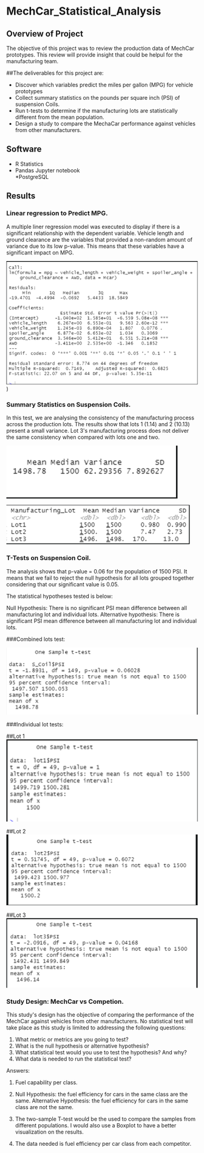 # MechCar_Statistical_Analysis

## Overview of Project
The objective of this project was to review the production data of MechCar prototypes. This review will provide insight that could be helpul for the manufacturing team. 


##The deliverables for this project are:

*	Discover which variables predict the miles per gallon (MPG) for vehicle prototypes
* Collect summary statistics on the pounds per square inch (PSI) of suspension Coils.									
*	Run t-tests to determine if the manufacturing lots are statistically different from the mean population.
*	Design a study to compare the MechaCar performance against vehicles from other manufacturers.

## Software
*	R Statistics
* Pandas Jupyter notebook									
*PostgreSQL

## Results 

### Linear regression to Predict MPG. 

A multiple liner regression model was executed to display if there is a significant relationship with the dependent variable. Vehicle length and ground clearance are the variables that provided a non-random amount of variance due to its low p-value. This means that these variables have a significant impact on MPG.


![image1](https://github.com/DannyJohnson-Hi/MechaCar_Statistical_Analysis/blob/main/Images/image1.PNG))


### Summary Statistics on Suspension Coils.

In this test, we are analysing the consistency of the manufacturing process across the production lots.  The results show that lots 1 (1.14) and 2 (10.13) present a small variance. 
Lot 3's manufacturing process does not deliver the same consistency when compared with lots one and two.

![image2](https://github.com/DannyJohnson-Hi/MechaCar_Statistical_Analysis/blob/main/Images/image2.PNG)

![image3](https://github.com/DannyJohnson-Hi/MechaCar_Statistical_Analysis/blob/main/Images/image3.PNG)


### T-Tests on Suspension Coil.

The analysis shows that p-value = 0.06 for the population of 1500 PSI.  It means that we fail to reject the null hypothesis for all lots grouped together considering that our significant value is 0.05.

The statistical hypotheses tested is below:

Null Hypothesis: There is no significant PSI mean difference between all manufacturing lot and individual lots. 
Alternative hypothesis: There is significant PSI mean difference between all manufacturing lot and individual lots.

###Combined lots test:


![image4](https://github.com/DannyJohnson-Hi/MechaCar_Statistical_Analysis/blob/main/Images/image4.PNG)

###Individual lot tests:

##Lot 1
![image5](https://github.com/DannyJohnson-Hi/MechaCar_Statistical_Analysis/blob/main/Images/image5.PNG)


##Lot 2
![image6](https://github.com/DannyJohnson-Hi/MechaCar_Statistical_Analysis/blob/main/Images/image6.PNG)


##Lot 3
![image7](https://github.com/DannyJohnson-Hi/MechaCar_Statistical_Analysis/blob/main/Images/image7.PNG)


### Study Design: MechCar vs Competion.

This study's design has the objective of comparing the performance of the MechCar against vehicles from other manufacturers. No statistical test will take place as this study is limited to addressing the following questions: 
1.	What metric or metrics are you going to test?
2.	What is the null hypothesis or alternative hypothesis?
3.	What statistical test would you use to test the hypothesis? And why?
4.	What data is needed to run the statistical test?

Answers:

1.	Fuel capability per class.

2.	Null Hypothesis: the fuel efficiency for cars in the same class are the same. 
Alternative Hypothesis: the fuel efficiency for cars in the same class are not the same.

3.	The two-sample T-test would be the used to compare the samples from different populations. I would also use a Boxplot to have a better visualization on the results.

4.	The data needed is fuel efficiency per car class from each competitor.
